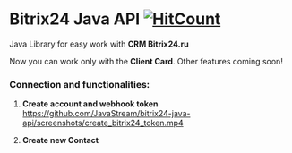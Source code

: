 # Bitrix24 Java API  [![HitCount](http://hits.dwyl.io/JavaStream/bitrix24-java-api.svg)](http://hits.dwyl.io/JavaStream/bitrix24-java-api)

Java Library for easy work with **CRM Bitrix24.ru** 

Now you can work only with the **Client Card**. Other features coming soon!

### Connection and functionalities:
1. **Create account and webhook token**
https://github.com/JavaStream/bitrix24-java-api/screenshots/create_bitrix24_token.mp4

2. **Create new Contact** 
